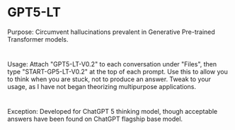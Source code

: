# GPT5-LT
Purpose: Circumvent hallucinations prevalent in Generative Pre-trained Transformer models. 
#  
Usage: Attach "GPT5-LT-V0.2" to each conversation under "Files", then type "START-GP5-LT-V0.2" at the top of each prompt. Use this to allow you to think when you are stuck, not to produce an answer. Tweak to your usage, as I have not began theorizing multipurpose applications.
#  
Exception: Developed for ChatGPT 5 thinking model, though acceptable answers have been found on ChatGPT flagship base model.
